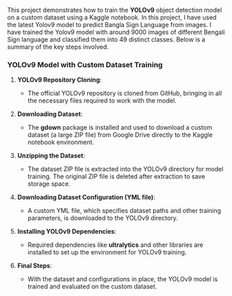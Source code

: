 This project demonstrates how to train the **YOLOv9** object detection model on a custom dataset using a Kaggle notebook. In this project, I have used the latest Yolov9 model to predict Bangla Sign Language from images. I have trained the Yolov9 model with around 9000 images of different Bengali Sign language and classified them into 49 distinct classes. Below is a summary of the key steps involved. 

### YOLOv9 Model with Custom Dataset Training

1. **YOLOv9 Repository Cloning**:
   - The official YOLOv9 repository is cloned from GitHub, bringing in all the necessary files required to work with the model.

2. **Downloading Dataset**:
   - The **gdown** package is installed and used to download a custom dataset (a large ZIP file) from Google Drive directly to the Kaggle notebook environment.

3. **Unzipping the Dataset**:
   - The dataset ZIP file is extracted into the YOLOv9 directory for model training. The original ZIP file is deleted after extraction to save storage space.

4. **Downloading Dataset Configuration (YML file)**:
   - A custom YML file, which specifies dataset paths and other training parameters, is downloaded to the YOLOv9 directory.

5. **Installing YOLOv9 Dependencies**:
   - Required dependencies like **ultralytics** and other libraries are installed to set up the environment for YOLOv9 training.

6. **Final Steps**:
   - With the dataset and configurations in place, the YOLOv9 model is trained and evaluated on the custom dataset.
